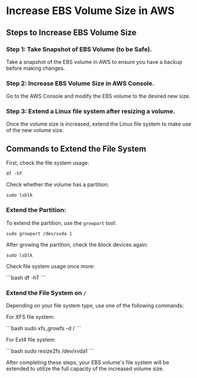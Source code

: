 # Increase EBS Volume Size in AWS

## Steps to Increase EBS Volume Size

### Step 1: Take Snapshot of EBS Volume (to be Safe).

Take a snapshot of the EBS volume in AWS to ensure you have a backup before making changes.

### Step 2: Increase EBS Volume Size in AWS Console.

Go to the AWS Console and modify the EBS volume to the desired new size.

### Step 3: Extend a Linux file system after resizing a volume.

Once the volume size is increased, extend the Linux file system to make use of the new volume size.

## Commands to Extend the File System

First, check the file system usage:

```
df -hT
```

Check whether the volume has a partition:

```
sudo lsblk
```

### Extend the Partition:

To extend the partition, use the `growpart` tool:

```
sudo growpart /dev/xvda 1
```

After growing the partition, check the block devices again:

```
sudo lsblk
```

Check file system usage once more:

\```bash
df -hT
\```

### Extend the File System on `/`

Depending on your file system type, use one of the following commands:

For XFS file system:

\```bash
sudo xfs_growfs -d /
\```

For Ext4 file system:

\```bash
sudo resize2fs /dev/xvda1
\```

After completing these steps, your EBS volume's file system will be extended to utilize the full capacity of the increased volume size.
